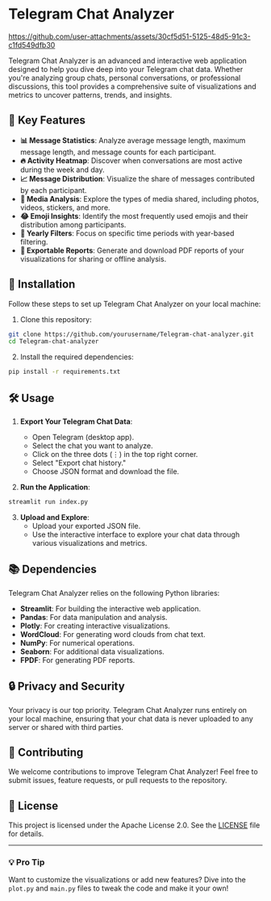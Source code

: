 # Telegram Chat Analyzer

https://github.com/user-attachments/assets/30cf5d51-5125-48d5-91c3-c1fd549dfb30


Telegram Chat Analyzer is an advanced and interactive web application designed to help you dive deep into your Telegram chat data. Whether you're analyzing group chats, personal conversations, or professional discussions, this tool provides a comprehensive suite of visualizations and metrics to uncover patterns, trends, and insights.

## 🌟 Key Features

- **📊 Message Statistics**: Analyze average message length, maximum message length, and message counts for each participant.
- **🔥 Activity Heatmap**: Discover when conversations are most active during the week and day.
- **📈 Message Distribution**: Visualize the share of messages contributed by each participant.
- **🎥 Media Analysis**: Explore the types of media shared, including photos, videos, stickers, and more.
- **😂 Emoji Insights**: Identify the most frequently used emojis and their distribution among participants.
- **📅 Yearly Filters**: Focus on specific time periods with year-based filtering.
- **📄 Exportable Reports**: Generate and download PDF reports of your visualizations for sharing or offline analysis.


## 🚀 Installation

Follow these steps to set up Telegram Chat Analyzer on your local machine:

1. Clone this repository:
```bash
git clone https://github.com/yourusername/Telegram-chat-analyzer.git
cd Telegram-chat-analyzer
```

2. Install the required dependencies:
```bash
pip install -r requirements.txt
```

## 🛠️ Usage

1. **Export Your Telegram Chat Data**:
   - Open Telegram (desktop app).
   - Select the chat you want to analyze.
   - Click on the three dots (⋮) in the top right corner.
   - Select "Export chat history."
   - Choose JSON format and download the file.

2. **Run the Application**:
```bash
streamlit run index.py
```

3. **Upload and Explore**:
   - Upload your exported JSON file.
   - Use the interactive interface to explore your chat data through various visualizations and metrics.

## 📚 Dependencies

Telegram Chat Analyzer relies on the following Python libraries:

- **Streamlit**: For building the interactive web application.
- **Pandas**: For data manipulation and analysis.
- **Plotly**: For creating interactive visualizations.
- **WordCloud**: For generating word clouds from chat text.
- **NumPy**: For numerical operations.
- **Seaborn**: For additional data visualizations.
- **FPDF**: For generating PDF reports.

## 🔒 Privacy and Security

Your privacy is our top priority. Telegram Chat Analyzer runs entirely on your local machine, ensuring that your chat data is never uploaded to any server or shared with third parties.

## 🤝 Contributing

We welcome contributions to improve Telegram Chat Analyzer! Feel free to submit issues, feature requests, or pull requests to the repository.

## 📜 License

This project is licensed under the Apache License 2.0. See the [LICENSE](LICENSE) file for details.

---

### 💡 Pro Tip

Want to customize the visualizations or add new features? Dive into the `plot.py` and `main.py` files to tweak the code and make it your own!
